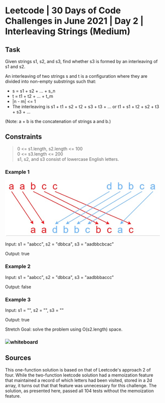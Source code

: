 # Leetcode | 30 Days of Code Challenges in June 2021 | Day 2 | Interleaving Strings (Medium)

## Task

Given strings s1, s2, and s3, find whether s3 is formed by an interleaving of s1 and s2.

An interleaving of two strings s and t is a configuration where they are divided into non-empty substrings such that:

* s = s1 + s2 + ... + s_n
* t = t1 + t2 + ... + t_m  
* |n - m| <= 1  
* The interleaving is s1 + t1 + s2 + t2 + s3 + t3 + ... or t1 + s1 + t2 + s2 + t3 + s3 + ...

(Note: a + b is the concatenation of strings a and b.)

## Constraints

> 0 <= s1.length, s2.length <= 100  
0 <= s3.length <= 200  
s1, s2, and s3 consist of lowercase English letters.  

### Example 1

![image](../../assets/interleaving-strings-example.png)

Input: s1 = "aabcc", s2 = "dbbca", s3 = "aadbbcbcac"

Output: true

### Example 2

Input: s1 = "aabcc", s2 = "dbbca", s3 = "aadbbbaccc"

Output: false

### Example 3

Input: s1 = "", s2 = "", s3 = ""

Output: true

Stretch Goal: solve the problem using O(s2.length) space.

### ![whiteboard]()

## Sources

This one-function solution is based on that of Leetcode's approach 2 of four. While the two-function leetcode solution had a memoization feature that maintained a record of which letters had been visited, stored in a 2d array, it turns out that that feature was unnecessary for this challenge. The solution, as presented here, passed all 104 tests without the memoization feature.
